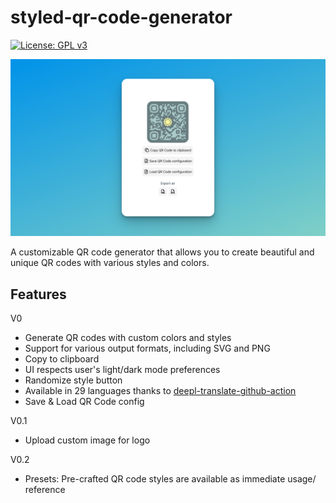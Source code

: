 # styled-qr-code-generator
[![License: GPL v3](https://img.shields.io/badge/License-GPLv3-blue.svg)](https://www.gnu.org/licenses/gpl-3.0)

![App preview](public/app_preview.png)

A customizable QR code generator that allows you to create beautiful and unique QR codes with various styles and colors.

## Features

V0
- Generate QR codes with custom colors and styles
- Support for various output formats, including SVG and PNG
- Copy to clipboard
- UI respects user's light/dark mode preferences
- Randomize style button
- Available in 29 languages thanks to [deepl-translate-github-action](https://github.com/lyqht/deepl-translate-github-action)
- Save & Load QR Code config

V0.1
- Upload custom image for logo

V0.2
- Presets: Pre-crafted QR code styles are available as immediate usage/ reference